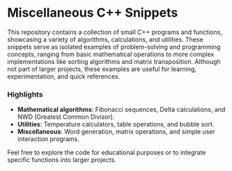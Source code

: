 # Miscellaneous C++ Snippets

This repository contains a collection of small C++ programs and functions, showcasing a variety of algorithms, calculations, and utilities. These snippets serve as isolated examples of problem-solving and programming concepts, ranging from basic mathematical operations to more complex implementations like sorting algorithms and matrix transposition. Although not part of larger projects, these examples are useful for learning, experimentation, and quick references.

### Highlights
- **Mathematical algorithms**: Fibonacci sequences, Delta calculations, and NWD (Greatest Common Divisor).
- **Utilities**: Temperature calculators, table operations, and bubble sort.
- **Miscellaneous**: Word generation, matrix operations, and simple user interaction programs.

Feel free to explore the code for educational purposes or to integrate specific functions into larger projects.
